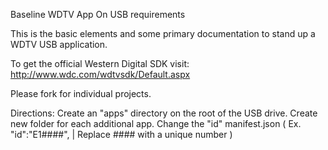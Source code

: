 Baseline WDTV App On USB requirements

This is the basic elements and some primary documentation to stand up a WDTV USB application.

To get the official Western Digital SDK visit:
http://www.wdc.com/wdtvsdk/Default.aspx

Please fork for individual projects.

Directions:
Create an "apps" directory on the root of the USB drive.
Create new folder for each additional app.
Change the "id" manifest.json ( Ex. "id":"E1####", | Replace #### with a unique number )

